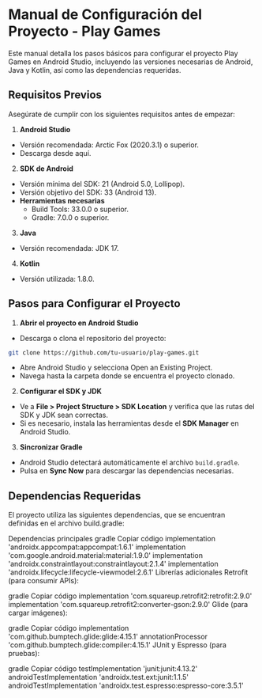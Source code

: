 # Manual de Configuración del Proyecto - Play Games
Este manual detalla los pasos básicos para configurar el proyecto Play Games en Android Studio, incluyendo las versiones necesarias de Android, Java y Kotlin, así como las dependencias requeridas.

## Requisitos Previos
Asegúrate de cumplir con los siguientes requisitos antes de empezar:

1. **Android Studio**
  - Versión recomendada: Arctic Fox (2020.3.1) o superior.
  - Descarga desde aquí.
2. **SDK de Android**
  - Versión mínima del SDK: 21 (Android 5.0, Lollipop).
  - Versión objetivo del SDK: 33 (Android 13).
  - **Herramientas necesarias**
    - Build Tools: 33.0.0 o superior.
    - Gradle: 7.0.0 o superior.
3. **Java**
  - Versión recomendada: JDK 17.
4. **Kotlin**
  - Versión utilizada: 1.8.0.

## Pasos para Configurar el Proyecto
1. **Abrir el proyecto en Android Studio**
  - Descarga o clona el repositorio del proyecto:
  ````bash
  git clone https://github.com/tu-usuario/play-games.git
  ````
  - Abre Android Studio y selecciona Open an Existing Project.
  - Navega hasta la carpeta donde se encuentra el proyecto clonado.

2. **Configurar el SDK y JDK**
  - Ve a **File > Project Structure > SDK Location** y verifica que las rutas del SDK y JDK sean correctas.
  - Si es necesario, instala las herramientas desde el **SDK Manager** en Android Studio.

3. **Sincronizar Gradle**
- Android Studio detectará automáticamente el archivo `build.gradle`.
- Pulsa en **Sync Now** para descargar las dependencias necesarias.

## Dependencias Requeridas
El proyecto utiliza las siguientes dependencias, que se encuentran definidas en el archivo build.gradle:

Dependencias principales
gradle
Copiar código
implementation 'androidx.appcompat:appcompat:1.6.1'
implementation 'com.google.android.material:material:1.9.0'
implementation 'androidx.constraintlayout:constraintlayout:2.1.4'
implementation 'androidx.lifecycle:lifecycle-viewmodel:2.6.1'
Librerías adicionales
Retrofit (para consumir APIs):

gradle
Copiar código
implementation 'com.squareup.retrofit2:retrofit:2.9.0'
implementation 'com.squareup.retrofit2:converter-gson:2.9.0'
Glide (para cargar imágenes):

gradle
Copiar código
implementation 'com.github.bumptech.glide:glide:4.15.1'
annotationProcessor 'com.github.bumptech.glide:compiler:4.15.1'
JUnit y Espresso (para pruebas):

gradle
Copiar código
testImplementation 'junit:junit:4.13.2'
androidTestImplementation 'androidx.test.ext:junit:1.1.5'
androidTestImplementation 'androidx.test.espresso:espresso-core:3.5.1'
